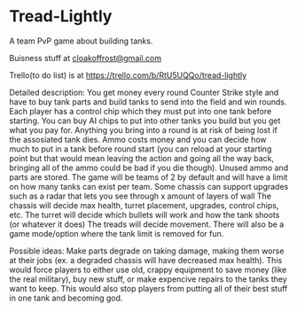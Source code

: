# Tread-Lightly
 A team PvP game about building tanks.

Buisness stuff at cloakoffrost@gmail.com

Trello(to do list) is at https://trello.com/b/RtU5UQQo/tread-lightly

Detailed description:
You get money every round Counter Strike style and have to buy tank parts and build tanks to send into the field and win rounds.
Each player has a control chip which they must put into one tank before starting.
You can buy AI chips to put into other tanks you build but you get what you pay for.
Anything you bring into a round is at risk of being lost if the assosiated tank dies.
Ammo costs money and you can decide how much to put in a tank before round start (you can reload at your starting point but that would mean leaving the action and going all the way back, bringing all of the ammo could be bad if you die though).
Unused ammo and parts are stored.
The game will be teams of 2 by default and will have a limit on how many tanks can exist per team.
Some chassis can support upgrades such as a radar that lets you see through x amount of layers of wall
The chassis will decide max health, turret placement, upgrades, control chips, etc.
The turret will decide which bullets will work and how the tank shoots (or whatever it does)
The treads will decide movement.
There will also be a game mode/option where the tank limit is removed for fun.

Possible ideas:
Make parts degrade on taking damage, making them worse at their jobs (ex. a degraded chassis will have decreased max health). This would force players to either use old, crappy equipment to save money (like the real military), buy new stuff, or make expencive repairs to the tanks they want to keep. This would also stop players from putting all of their best stuff in one tank and becoming god.
